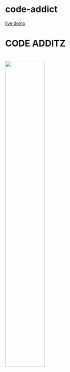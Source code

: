 # code-addict
[live demo](https://code-additz.netlify.app)
<h1>CODE ADDITZ<h1>
<img src="https://cdn.vox-cdn.com/thumbor/sGhV65ld6NXReQVS1LYjjNFQDCQ=/0x0:640x427/920x613/filters:focal(0x0:640x427):format(webp)/cdn.vox-cdn.com/uploads/chorus_image/image/49494383/code.0.jpg">
<style>
  img{
  width:50%;
  }
  </style>
